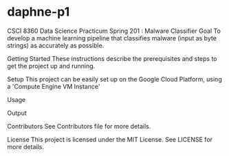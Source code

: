 # daphne-p1
CSCI 8360 Data Science Practicum Spring 201 : Malware Classifier
Goal
To develop a machine learning pipeline that classifies malware (input as byte strings) as accurately as possible.

Getting Started
These instructions describe the prerequisites and steps to get the project up and running.

Setup
This project can be easily set up on the Google Cloud Platform, using a 'Compute Engine VM Instance'

Usage

Output

Contributors
See Contributors file for more details.

License
This project is licensed under the MIT License. See LICENSE for more details.
